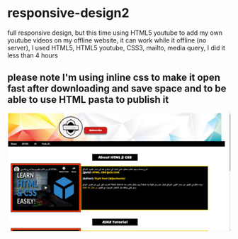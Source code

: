 # responsive-design2
full responsive design, but this time using HTML5 youtube to add my own youtube videos on my offline website, it can work while it offline (no server), I used HTML5, HTML5 youtube, CSS3,  mailto, media query, I did it less than 4 hours


## please note I'm using inline css to make it open fast after downloading and save space and to be able to use HTML pasta to publish it 

<img src="img.JPG" alt="screenshot">
